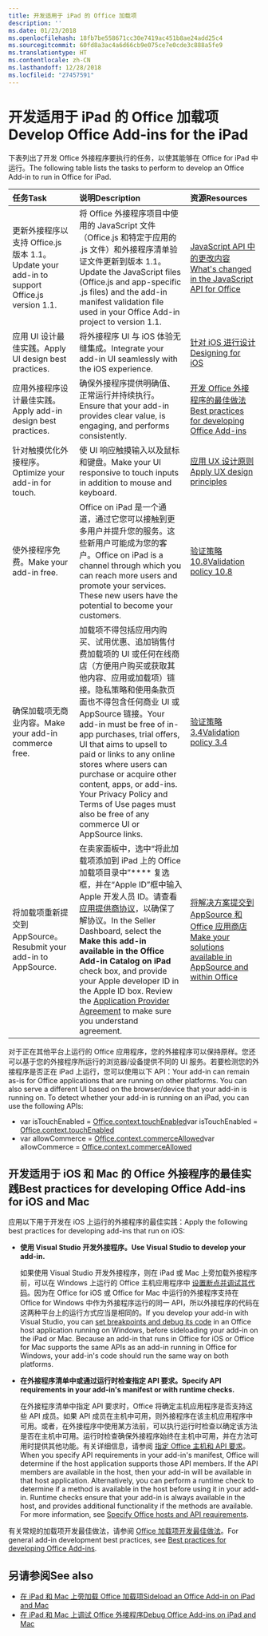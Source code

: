 ```yaml
---
title: 开发适用于 iPad 的 Office 加载项
description: ''
ms.date: 01/23/2018
ms.openlocfilehash: 18fb7be558671cc30e7419ac451b8ae24add25c4
ms.sourcegitcommit: 60fd8a3ac4a6d66cb9e075ce7e0cde3c888a5fe9
ms.translationtype: HT
ms.contentlocale: zh-CN
ms.lasthandoff: 12/28/2018
ms.locfileid: "27457591"
---
```

# <a name="develop-office-add-ins-for-the-ipad"></a><span data-ttu-id="badb1-102">开发适用于 iPad 的 Office 加载项</span><span class="sxs-lookup"><span data-stu-id="badb1-102">Develop Office Add-ins for the iPad</span></span>


<span data-ttu-id="badb1-103">下表列出了开发 Office 外接程序要执行的任务，以使其能够在 Office for iPad 中运行。</span><span class="sxs-lookup"><span data-stu-id="badb1-103">The following table lists the tasks to perform to develop an Office Add-in to run in Office for iPad.</span></span>


|<span data-ttu-id="badb1-104">**任务**</span><span class="sxs-lookup"><span data-stu-id="badb1-104">**Task**</span></span>|<span data-ttu-id="badb1-105">**说明**</span><span class="sxs-lookup"><span data-stu-id="badb1-105">**Description**</span></span>|<span data-ttu-id="badb1-106">**资源**</span><span class="sxs-lookup"><span data-stu-id="badb1-106">**Resources**</span></span>|
|:-----|:-----|:-----|
|<span data-ttu-id="badb1-107">更新外接程序以支持 Office.js 版本 1.1。</span><span class="sxs-lookup"><span data-stu-id="badb1-107">Update your add-in to support Office.js version 1.1.</span></span>|<span data-ttu-id="badb1-108">将 Office 外接程序项目中使用的 JavaScript 文件（Office.js 和特定于应用的 .js 文件）和外接程序清单验证文件更新到版本 1.1。</span><span class="sxs-lookup"><span data-stu-id="badb1-108">Update the JavaScript files (Office.js and app-specific .js files) and the add-in manifest validation file used in your Office Add-in project to version 1.1.</span></span>|[<span data-ttu-id="badb1-109">JavaScript API 中的更改内容</span><span class="sxs-lookup"><span data-stu-id="badb1-109">What's changed in the JavaScript API for Office</span></span>](https://docs.microsoft.com/office/dev/add-ins/reference/what's-changed-in-the-javascript-api-for-office)|
|<span data-ttu-id="badb1-110">应用 UI 设计最佳实践。</span><span class="sxs-lookup"><span data-stu-id="badb1-110">Apply UI design best practices.</span></span>|<span data-ttu-id="badb1-111">将外接程序 UI 与 iOS 体验无缝集成。</span><span class="sxs-lookup"><span data-stu-id="badb1-111">Integrate your add-in UI seamlessly with the iOS experience.</span></span>|[<span data-ttu-id="badb1-112">针对 iOS 进行设计</span><span class="sxs-lookup"><span data-stu-id="badb1-112">Designing for iOS</span></span>](https://developer.apple.com/library/ios/documentation/UserExperience/Conceptual/MobileHIG/)|
|<span data-ttu-id="badb1-113">应用外接程序设计最佳实践。</span><span class="sxs-lookup"><span data-stu-id="badb1-113">Apply add-in design best practices.</span></span>|<span data-ttu-id="badb1-114">确保外接程序提供明确值、正常运行并持续执行。</span><span class="sxs-lookup"><span data-stu-id="badb1-114">Ensure that your add-in provides clear value, is engaging, and performs consistently.</span></span>|[<span data-ttu-id="badb1-115">开发 Office 外接程序的最佳做法</span><span class="sxs-lookup"><span data-stu-id="badb1-115">Best practices for developing Office Add-ins</span></span>](../concepts/add-in-development-best-practices.md)|
|<span data-ttu-id="badb1-116">针对触摸优化外接程序。</span><span class="sxs-lookup"><span data-stu-id="badb1-116">Optimize your add-in for touch.</span></span>|<span data-ttu-id="badb1-117">使 UI 响应触摸输入以及鼠标和键盘。</span><span class="sxs-lookup"><span data-stu-id="badb1-117">Make your UI responsive to touch inputs in addition to mouse and keyboard.</span></span>|[<span data-ttu-id="badb1-118">应用 UX 设计原则</span><span class="sxs-lookup"><span data-stu-id="badb1-118">Apply UX design principles</span></span>](../concepts/add-in-development-best-practices.md#apply-ux-design-principles)|
|<span data-ttu-id="badb1-119">使外接程序免费。</span><span class="sxs-lookup"><span data-stu-id="badb1-119">Make your add-in free.</span></span>|<span data-ttu-id="badb1-p101">Office on iPad 是一个通道，通过它您可以接触到更多用户并提升您的服务。这些新用户可能成为您的客户。</span><span class="sxs-lookup"><span data-stu-id="badb1-p101">Office on iPad is a channel through which you can reach more users and promote your services. These new users have the potential to become your customers.</span></span>|[<span data-ttu-id="badb1-122">验证策略 10.8</span><span class="sxs-lookup"><span data-stu-id="badb1-122">Validation policy 10.8</span></span>](https://docs.microsoft.com/office/dev/store/validation-policies#10-apps-and-add-ins-utilize-supported-capabilities)|
|<span data-ttu-id="badb1-123">确保加载项无商业内容。</span><span class="sxs-lookup"><span data-stu-id="badb1-123">Make your add-in commerce free.</span></span>|<span data-ttu-id="badb1-124">加载项不得包括应用内购买、试用优惠、追加销售付费加载项的 UI 或任何在线商店（方便用户购买或获取其他内容、应用或加载项）链接。隐私策略和使用条款页面也不得包含任何商业 UI 或 AppSource 链接。</span><span class="sxs-lookup"><span data-stu-id="badb1-124">Your add-in must be free of in-app purchases, trial offers, UI that aims to upsell to paid or links to any online stores where users can purchase or acquire other content, apps, or add-ins. Your Privacy Policy and Terms of Use pages must also be free of any commerce UI or AppSource links.</span></span>|[<span data-ttu-id="badb1-125">验证策略 3.4</span><span class="sxs-lookup"><span data-stu-id="badb1-125">Validation policy 3.4</span></span>](https://docs.microsoft.com/office/dev/store/validation-policies#3-apps-and-add-ins-can-sell-additional-features-or-content-through-purchases-within-the-app-or-add-in)|
|<span data-ttu-id="badb1-126">将加载项重新提交到 AppSource。</span><span class="sxs-lookup"><span data-stu-id="badb1-126">Resubmit your add-in to AppSource.</span></span>|<span data-ttu-id="badb1-p102">在卖家面板中，选中“将此加载项添加到 iPad 上的 Office 加载项目录中”\*\*\*\* 复选框，并在“Apple ID”框中输入 Apple 开发人员 ID。请查看[应用提供商协议](https://sellerdashboard.microsoft.com/Assets/Content/Agreements/zh-CN/Office_Store_Seller_Agreement_20120927.htm)，以确保了解协议。</span><span class="sxs-lookup"><span data-stu-id="badb1-p102">In the Seller Dashboard, select the **Make this add-in available in the Office Add-in Catalog on iPad** check box, and provide your Apple developer ID in the Apple ID box. Review the [Application Provider Agreement](https://sellerdashboard.microsoft.com/Assets/Content/Agreements/zh-CN/Office_Store_Seller_Agreement_20120927.htm) to make sure you understand agreement.</span></span>|[<span data-ttu-id="badb1-129">将解决方案提交到 AppSource 和 Office 应用商店</span><span class="sxs-lookup"><span data-stu-id="badb1-129">Make your solutions available in AppSource and within Office</span></span>](https://docs.microsoft.com/office/dev/store/submit-to-the-office-store)|

<span data-ttu-id="badb1-p103">对于正在其他平台上运行的 Office 应用程序，您的外接程序可以保持原样。您还可以基于您的外接程序所运行的浏览器/设备提供不同的 UI 服务。若要检测您的外接程序是否正在 iPad 上运行，您可以使用以下 API：</span><span class="sxs-lookup"><span data-stu-id="badb1-p103">Your add-in can remain as-is for Office applications that are running on other platforms. You can also serve a different UI based on the browser/device that your add-in is running on. To detect whether your add-in is running on an iPad, you can use the following APIs:</span></span>
- <span data-ttu-id="badb1-133">var isTouchEnabled = [Office.context.touchEnabled](https://docs.microsoft.com/javascript/api/office/office.context#touchenabled)</span><span class="sxs-lookup"><span data-stu-id="badb1-133">var isTouchEnabled = [Office.context.touchEnabled](https://docs.microsoft.com/javascript/api/office/office.context#touchenabled)</span></span>
- <span data-ttu-id="badb1-134">var allowCommerce = [Office.context.commerceAllowed](https://docs.microsoft.com/javascript/api/office/office.context#commerceallowed)</span><span class="sxs-lookup"><span data-stu-id="badb1-134">var allowCommerce = [Office.context.commerceAllowed](https://docs.microsoft.com/javascript/api/office/office.context#commerceallowed)</span></span>
    

## <a name="best-practices-for-developing-office-add-ins-for-ios-and-mac"></a><span data-ttu-id="badb1-135">开发适用于 iOS 和 Mac 的 Office 外接程序的最佳实践</span><span class="sxs-lookup"><span data-stu-id="badb1-135">Best practices for developing Office Add-ins for iOS and Mac</span></span>

<span data-ttu-id="badb1-136">应用以下用于开发在 iOS 上运行的外接程序的最佳实践：</span><span class="sxs-lookup"><span data-stu-id="badb1-136">Apply the following best practices for developing add-ins that run on iOS:</span></span>


-  <span data-ttu-id="badb1-137">**使用 Visual Studio 开发外接程序。**</span><span class="sxs-lookup"><span data-stu-id="badb1-137">**Use Visual Studio to develop your add-in.**</span></span>
    
    <span data-ttu-id="badb1-p104">如果使用 Visual Studio 开发外接程序，则在 iPad 或 Mac 上旁加载外接程序前，可以在 Windows 上运行的 Office 主机应用程序中 [设置断点并调试其代码](../develop/create-and-debug-office-add-ins-in-visual-studio.md)。因为在 Office for iOS 或 Office for Mac 中运行的外接程序支持在 Office for Windows 中作为外接程序运行的同一 API，所以外接程序的代码在这两种平台上的运行方式应当是相同的。</span><span class="sxs-lookup"><span data-stu-id="badb1-p104">If you develop your add-in with Visual Studio, you can [set breakpoints and debug its code](../develop/create-and-debug-office-add-ins-in-visual-studio.md) in an Office host application running on Windows, before sideloading your add-in on the iPad or Mac. Because an add-in that runs in Office for iOS or Office for Mac supports the same APIs as an add-in running in Office for Windows, your add-in's code should run the same way on both platforms.</span></span>
    
-  <span data-ttu-id="badb1-140">**在外接程序清单中或通过运行时检查指定 API 要求。**</span><span class="sxs-lookup"><span data-stu-id="badb1-140">**Specify API requirements in your add-in's manifest or with runtime checks.**</span></span>
    
    <span data-ttu-id="badb1-p105">在外接程序清单中指定 API 要求时，Office 将确定主机应用程序是否支持这些 API 成员。如果 API 成员在主机中可用，则外接程序在该主机应用程序中可用。或者，在外接程序中使用某方法前，可以执行运行时检查以确定该方法是否在主机中可用。运行时检查确保外接程序始终在主机中可用，并在方法可用时提供其他功能。有关详细信息，请参阅 [指定 Office 主机和 API 要求](specify-office-hosts-and-api-requirements.md)。</span><span class="sxs-lookup"><span data-stu-id="badb1-p105">When you specify API requirements in your add-in's manifest, Office will determine if the host application supports those API members. If the API members are available in the host, then your add-in will be available in that host application. Alternatively, you can perform a runtime check to determine if a method is available in the host before using it in your add-in. Runtime checks ensure that your add-in is always available in the host, and provides additional functionality if the methods are available. For more information, see [Specify Office hosts and API requirements](specify-office-hosts-and-api-requirements.md).</span></span>
    
<span data-ttu-id="badb1-146">有关常规的加载项开发最佳做法，请参阅 [Office 加载项开发最佳做法](../concepts/add-in-development-best-practices.md)。</span><span class="sxs-lookup"><span data-stu-id="badb1-146">For general add-in development best practices, see [Best practices for developing Office Add-ins](../concepts/add-in-development-best-practices.md).</span></span>


## <a name="see-also"></a><span data-ttu-id="badb1-147">另请参阅</span><span class="sxs-lookup"><span data-stu-id="badb1-147">See also</span></span>

- [<span data-ttu-id="badb1-148">在 iPad 和 Mac 上旁加载 Office 加载项</span><span class="sxs-lookup"><span data-stu-id="badb1-148">Sideload an Office Add-in on iPad and Mac</span></span>](../testing/sideload-an-office-add-in-on-ipad-and-mac.md)  
- [<span data-ttu-id="badb1-149">在 iPad 和 Mac 上调试 Office 外接程序</span><span class="sxs-lookup"><span data-stu-id="badb1-149">Debug Office Add-ins on iPad and Mac</span></span>](../testing/debug-office-add-ins-on-ipad-and-mac.md)
    

